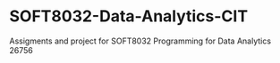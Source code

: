 # SOFT8032-Data-Analytics-CIT
Assigments and project for SOFT8032 Programming for Data Analytics 26756
